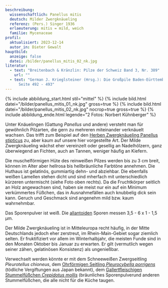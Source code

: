 ```yaml
---
beschreibung:
  wissenschaftlich: Panellus mitis
  deutsch: Milder Zwergknäueling
  referenz: (Pers.) Singer 1936
  erlaeuterung: mitis = mild, weich
  familie: Mycenaceae
profil:
  aktualisiert: 2023-12-14
  autor_in: Dieter Gewalt
hauptbild:
  anzeige: false
  datei: /bilder/panellus_mitis_02_nk.jpg
literatur:
  - text: "Breitenbach & Kränzlin: Pilze der Schweiz Band 3, Nr. 389"
    url: ""
  - text: "German J. Krieglsteiner (Hrsg.): Die Großpile Baden-Eürttembergs Band 3,
      Seite 492 - 493"
---
```

{% include abbildung_start.html stil="mittel" %}
{% include bild.html datei="/bilder/panellus_mitis_01_nk.jpg" gross=true %}
{% include bild.html datei="/bilder/panellus_mitis_02_nk.jpg" nocrop=true gross=true %}
{% include abbildung_ende.html legende="2 Fotos: Norbert Kühnberger" %}

Unter Knäuelingen (Gattung *Panellus* und andere) versteht man für gewöhnlich Pilzarten, die gern zu mehreren miteinander verknäuelt wachsen. Das trifft zum Beispiel auf den [Herben Zwergknäueling Panellus stipticus](/pilze/panellus-stipticus-herber-zwergknäueling) zu, aber kaum auf unsere hier vorgestellte Art. Der Milde Zwergknäueling wächst eher vereinzelt oder gesellig an Nadelhölzern, ganz überwiegend an Fichten, auch an Tannen, weniger häufig an Kiefern.

Die muschelförmigen Hüte des reinweißen Pilzes werden bis zu 3 cm breit, können im Alter aber hellrosa bis hellbräunliche Farbtöne annehmen. Die Huthaus ist gelatinös, gummiartig dehn- und abziehbar. Die ebenfalls weißen Lamellen stehen dicht und sind mherfach mit unterschiedlich kürzeren untermischt (siehe Foto oben rechts). Da die Fruchtkörper seitlich an Holz angewachsen sind, haben sie meist nur ein auf ein Minimum verkümmertes Füßchen, das in Ausnahmefällen auch knubbelig dick sein kann.  Geruch und Geschmack sind angenehm mild bzw. kaum wahrnehmbar.

Das Sporenpulver ist weiß. Die [allantoiden](allantoid "Glossar") Sporen messen 3,5 - 6 x 1 - 1,5 µm. 

Der Milde Zwergknäueling ist in Mitteleuropa recht häufig, in der Mitte Deutschlands jedoch eher zerstreut, im Rhein-Main-Gebiet sogar ziemlich selten. Er fruktifiziert vor allem im Winterhalbjahr, die meisten Funde sind in den Monaten Oktober bis Januar zu erwarten. Er gilt (vermutlich wegen seiner zähen, gelatinösen Konsistenz) als ungenießbar.

Verwechselt werden könnte er mit dem Schneeweißen Zwergseitling *Pleurotellus chioneus*, dem [Ohrförmigen Seitling *Pleurocybella porrigens*](/pilze/pleurocybella-porrigens-ohrförmiger-seitling) (tödliche Vergiftungen aus Japan bekannt), dem [Gallertfleischigen Stummelfüßchen *Crepidotus mollis*](/pilze/crepidotus-mollis-gallertfleischiges-stummelfüßchen) (bräunliches Sporenpulverund anderen Stummelfüßchen, die alle nicht für die Küche taugen.